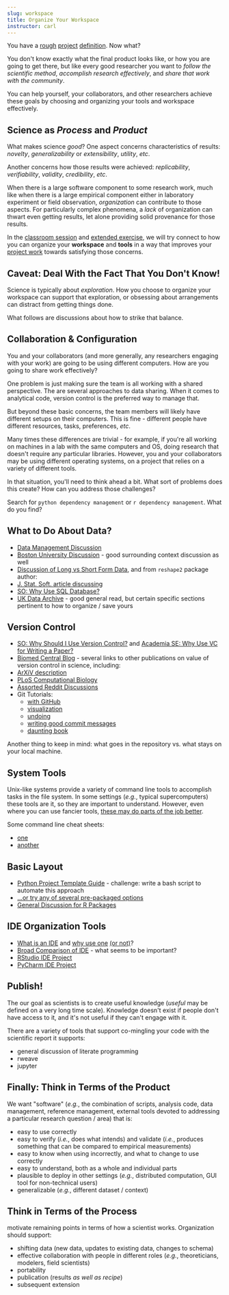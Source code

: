 ```yaml
---
slug: workspace
title: Organize Your Workspace
instructor: carl
---
```


You have a [rough](defining-project/) [project](defining-project/session/) [definition](defining-project/project/).  Now what?

You don't know exactly what the final product looks like, or how you are going to get there, but like every good researcher you want to *follow the scientific method*, *accomplish research effectively*, and *share that work with the community*.

You can help yourself, your collaborators, and other researchers achieve these goals by choosing and organizing your tools and workspace effectively.

## Science as *Process* and *Product*

What makes science *good*?  One aspect concerns characteristics of results: *novelty*, *generalizability* or *extensibility*, *utility*, *etc*.

Another concerns how those results were achieved: *replicability*, *verifiability*, *validity*, *credibility*, *etc*.

When there is a large software component to some research work, much like when there is a large empirical component either in laboratory experiment or field observation, *organization* can contribute to those aspects.  For particularly complex phenomena, a *lack* of organization can thwart even getting results, let alone providing solid provenance for those results.

In the [classroom session](organizing-outer/session/) and [extended exercise](organizing-outer/practice/), we will try connect to how you can organize your **workspace** and **tools** in a way that improves your [project work](organizing-outer/project/) towards satisfying those concerns.

## Caveat: Deal With the Fact That You Don't Know!

Science is typically about *exploration*.  How you choose to organize your workspace can support that exploration, or obsessing about arrangements can distract from getting things done.

What follows are discussions about how to strike that balance.

## Collaboration & Configuration

You and your collaborators (and more generally, any researchers engaging with your work) are going to be using different computers.  How are you going to share work effectively?

One problem is just making sure the team is all working with a shared perspective.  The are several approaches to data sharing.  When it comes to analytical code, version control is the preferred way to manage that.

But beyond these basic concerns, the team members will likely have different setups on their computers.  This is fine - different people have different resources, tasks, preferences, *etc*.

Many times these differences are trivial - for example, if you're all working on machines in a lab with the same computers and OS, doing research that doesn't require any particular libraries.  However, you and your collaborators may be using different operating systems, on a project that relies on a variety of different tools.

In that situation, you'll need to think ahead a bit.  What sort of problems does this create?  How can you address those challenges?

Search for `python dependency management` or `r dependency management`.  What do you find?

## What to Do About Data?

 - [Data Management Discussion](http://mariovalle.name/sdm/scientific-data-management.html)
 - [Boston University Discussion](http://www.bu.edu/datamanagement/outline/elements/) - good surrounding context discussion as well
 - [Discussion of Long vs Short Form Data](http://seananderson.ca/2013/10/19/reshape.html), and from `reshape2` package author:
 - [J. Stat. Soft. article discussing](http://www.jstatsoft.org/v21/i12)
 - [SO: Why Use SQL Database?](http://stackoverflow.com/questions/2900324/why-use-sql-database)
 - [UK Data Archive](http://www.data-archive.ac.uk/media/2894/managingsharing.pdf) - good general read, but certain specific sections pertinent to how to organize / save yours

## Version Control

 - [SO: Why Should I Use Version Control?](http://stackoverflow.com/questions/1408450/why-should-i-use-version-control) and [Academia SE: Why Use VC for Writing a Paper?](http://academia.stackexchange.com/questions/5277/why-use-version-control-systems-for-writing-a-paper)
 - [Biomed Central Blog](http://blogs.biomedcentral.com/bmcblog/2013/02/28/version-control-for-scientific-research/) - several links to other publications on value of version control in science, including:
 - [ArXiV description](http://arxiv.org/pdf/1210.0530.pdf)
 - [PLoS Computational Biology](http://dx.doi.org/10.1371/journal.pcbi.1003285)
 - [Assorted Reddit Discussions](http://www.reddit.com/r/programming/search?q=why+version+control&restrict_sr=on)
 - Git Tutorials:
   * [with GitHub](https://try.github.com/)
   * [visualization](http://pcottle.github.io/learnGitBranching/)
   * [undoing](https://github.com/blog/2019-how-to-undo-almost-anything-with-git)
   * [writing good commit messages](http://chris.beams.io/posts/git-commit/)
   * [daunting book](https://progit.org/)

Another thing to keep in mind: what goes in the repository vs. what stays on your local machine.

## System Tools

Unix-like systems provide a variety of command line tools to accomplish tasks in the file system.  In some settings
(*e.g.*, typical supercomputers) these tools are it, so they are important to
understand.  However, even where you can use fancier tools, [these may do parts of the job better](http://superuser.com/questions/414965/when-to-use-bash-and-when-to-use-perl-python-ruby).

Some command line cheat sheets:

 - [one](http://cli.learncodethehardway.org/bash_cheat_sheet.pdf)
 - [another](http://www.git-tower.com/blog/command-line-cheat-sheet/)

## Basic Layout

 - [Python Project Template Guide](http://learnpythonthehardway.org/book/ex46.html) - challenge: write a bash script to automate this approach
 - [...or try any of several pre-packaged options](https://www.google.com/search?q=python%20package%20template)
 - [General Discussion for R Packages](http://r-pkgs.had.co.nz/)

## IDE Organization Tools

 - [What is an IDE](http://en.wikipedia.org/wiki/Integrated_development_environment) and [why use one](http://programmers.stackexchange.com/questions/20950/what-justifies-the-use-of-an-ide-versus-a-standard-editor) [(or not)](http://blog.bittersweetryan.com/2012/02/great-ide-vs-text-editor-debate-why-i.html)?
 - [Broad Comparison of IDE](http://en.wikipedia.org/wiki/Comparison_of_integrated_development_environments) - what seems to be important?
 - [RStudio IDE Project](https://support.rstudio.com/hc/en-us/articles/200526207-Using-Projects)
 - [PyCharm IDE Project](https://www.jetbrains.com/pycharm/help/project.html)

## Publish!

The our goal as scientists is to create useful knowledge (*useful* may be defined on a very long time scale).  Knowledge doesn't exist if people don't have access to it, and it's not useful if they can't engage with it.

There are a variety of tools that support co-mingling your code with the scientific report it supports:

 - general discussion of literate programming
 - rweave
 - jupyter

## Finally: Think in Terms of the **Product**

We want "software" (*e.g.*, the combination of scripts, analysis code, data
management, reference management, external tools devoted to addressing a
particular research question / area) that is:

 - easy to use correctly
 - easy to verify (*i.e.*, does what intends) and validate (*i.e.*, produces something
   that can be compared to empirical measurements)
 - easy to know when using incorrectly, and what to change to use correctly
 - easy to understand, both as a whole and individual parts
 - plausible to deploy in other settings (*e.g.*, distributed computation, GUI tool for non-technical users)
 - generalizable (*e.g.*, different dataset / context)

## Think in Terms of the **Process**

motivate remaining points in terms of how a scientist works.  Organization should
support:

 - shifting data (new data, updates to existing data, changes to schema)
 - effective collaboration with people in different roles (*e.g.*, theoreticians, modelers, field scientists)
 - portability
 - publication (results *as well as recipe*)
 - subsequent extension
